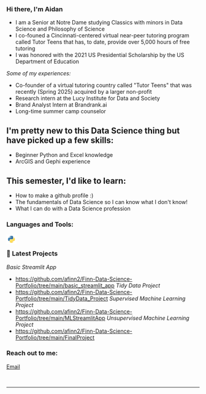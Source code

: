 ### Hi there, I'm Aidan
- I am a Senior at Notre Dame studying Classics with minors in Data Science and Philosophy of Science
- I co-founed a Cincinnati-centered virtual near-peer tutoring program called Tutor Teens that has, to date, provide over 5,000 hours of free tutoring
- I was honored with the 2021 US Presidential Scholarship by the US Department of Education

*Some of my experiences:*
- Co-founder of a virtual tutoring country called "Tutor Teens" that was recently (Spring 2025) acquired by a larger non-profit
- Research intern at the Lucy Institute for Data and Society
- Brand Analyst Intern at Brandrank.ai
- Long-time summer camp counselor

## I'm pretty new to this Data Science thing but have picked up a few skills:

- Beginner Python and Excel knowledge
- ArcGIS and Gephi experience

## This semester, I'd like to learn:
- How to make a github profile :)
- The fundamentals of Data Science so I can know what I don't know!
- What I can do with a Data Science profession

### Languages and Tools:

<img align="left" alt="Python" width="26px" src="https://raw.githubusercontent.com/github/explore/80688e429a7d4ef2fca1e82350fe8e3517d3494d/topics/python/python.png" />

  
<br />

### 📕 Latest Projects

<!-- BLOG-POST-LIST:START -->
*Basic Streamlit App*
- https://github.com/afinn2/Finn-Data-Science-Portfolio/tree/main/basic_streamlit_app
*Tidy Data Project*
- https://github.com/afinn2/Finn-Data-Science-Portfolio/tree/main/TidyData_Project
*Supervised Machine Learning Project*
- https://github.com/afinn2/Finn-Data-Science-Portfolio/tree/main/MLStreamlitApp
*Unsupervised Machine Learning Project*
- https://github.com/afinn2/Finn-Data-Science-Portfolio/tree/main/FinalProject

<!-- BLOG-POST-LIST:END -->

### Reach out to me:

[Email](mailto:afinn2@nd.edu)


<br />

---

[website]: https://afinn2.github.io/
